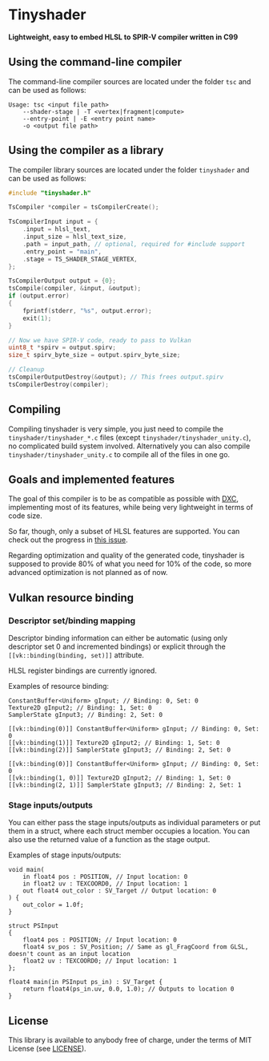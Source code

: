 # Tinyshader
**Lightweight, easy to embed HLSL to SPIR-V compiler written in C99**

## Using the command-line compiler
The command-line compiler sources are located under the folder `tsc` and
can be used as follows:

```
Usage: tsc <input file path>
    --shader-stage | -T <vertex|fragment|compute>
    --entry-point | -E <entry point name>
    -o <output file path>
```

## Using the compiler as a library
The compiler library sources are located under the folder `tinyshader` and
can be used as follows:

```c
#include "tinyshader.h"

TsCompiler *compiler = tsCompilerCreate();

TsCompilerInput input = {
    .input = hlsl_text,
    .input_size = hlsl_text_size,
    .path = input_path, // optional, required for #include support
    .entry_point = "main",
    .stage = TS_SHADER_STAGE_VERTEX,
};

TsCompilerOutput output = {0};
tsCompile(compiler, &input, &output);
if (output.error)
{
    fprintf(stderr, "%s", output.error);
    exit(1);
}

// Now we have SPIR-V code, ready to pass to Vulkan
uint8_t *spirv = output.spirv;
size_t spirv_byte_size = output.spirv_byte_size;

// Cleanup
tsCompilerOutputDestroy(&output); // This frees output.spirv
tsCompilerDestroy(compiler);
```

## Compiling
Compiling tinyshader is very simple, you just need to compile the `tinyshader/tinyshader_*.c`
files (except `tinyshader/tinyshader_unity.c`), no complicated build system involved.
Alternatively you can also compile `tinyshader/tinyshader_unity.c` to compile all of
the files in one go.

## Goals and implemented features
The goal of this compiler is to be as compatible as possible with
[DXC](https://github.com/microsoft/DirectXShaderCompiler), implementing most of its features,
while being very lightweight in terms of code size.

So far, though, only a subset of HLSL features are supported.
You can check out the progress in [this issue](https://github.com/felipeagc/tinyshader/issues/1).

Regarding optimization and quality of the generated code,
tinyshader is supposed to provide 80% of what you need for
10% of the code, so more advanced optimization is not planned as of now.

## Vulkan resource binding

### Descriptor set/binding mapping
Descriptor binding information can either be automatic
(using only descriptor set 0 and incremented bindings)
or explicit through the `[[vk::binding(binding, set)]]` attribute.

HLSL register bindings are currently ignored.

Examples of resource binding:

```hlsl
ConstantBuffer<Uniform> gInput; // Binding: 0, Set: 0
Texture2D gInput2; // Binding: 1, Set: 0
SamplerState gInput3; // Binding: 2, Set: 0
```

```hlsl
[[vk::binding(0)]] ConstantBuffer<Uniform> gInput; // Binding: 0, Set: 0
[[vk::binding(1)]] Texture2D gInput2; // Binding: 1, Set: 0
[[vk::binding(2)]] SamplerState gInput3; // Binding: 2, Set: 0
```

```hlsl
[[vk::binding(0)]] ConstantBuffer<Uniform> gInput; // Binding: 0, Set: 0
[[vk::binding(1, 0)]] Texture2D gInput2; // Binding: 1, Set: 0
[[vk::binding(2, 1)]] SamplerState gInput3; // Binding: 2, Set: 1
```

### Stage inputs/outputs
You can either pass the stage inputs/outputs as individual parameters or put them in a struct, where
each struct member occupies a location.
You can also use the returned value of a function as the stage output.

Examples of stage inputs/outputs:

```hlsl
void main(
    in float4 pos : POSITION, // Input location: 0
    in float2 uv : TEXCOORD0, // Input location: 1
    out float4 out_color : SV_Target // Output location: 0
) {
    out_color = 1.0f;
}
```

```hlsl
struct PSInput
{
    float4 pos : POSITION; // Input location: 0
    float4 sv_pos : SV_Position; // Same as gl_FragCoord from GLSL, doesn't count as an input location
    float2 uv : TEXCOORD0; // Input location: 1
};

float4 main(in PSInput ps_in) : SV_Target {
    return float4(ps_in.uv, 0.0, 1.0); // Outputs to location 0
}
```

## License
This library is available to anybody free of charge, under the terms of MIT License
(see [LICENSE](https://github.com/felipeagc/tinyshader/blob/master/LICENSE)).
